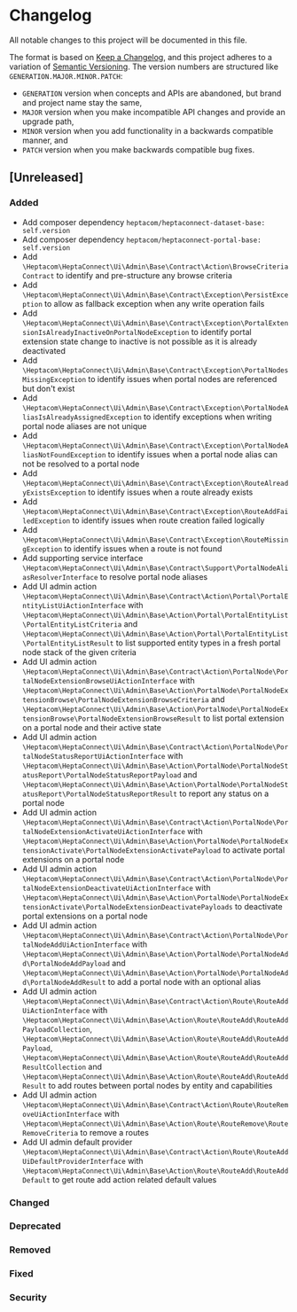 # Changelog

All notable changes to this project will be documented in this file.

The format is based on [Keep a Changelog](https://keepachangelog.com/en/1.0.0/),
and this project adheres to a variation of [Semantic Versioning](https://semver.org/spec/v2.0.0.html).
The version numbers are structured like `GENERATION.MAJOR.MINOR.PATCH`:

* `GENERATION` version when concepts and APIs are abandoned, but brand and project name stay the same,
* `MAJOR` version when you make incompatible API changes and provide an upgrade path,
* `MINOR` version when you add functionality in a backwards compatible manner, and
* `PATCH` version when you make backwards compatible bug fixes.

## [Unreleased]

### Added

- Add composer dependency `heptacom/heptaconnect-dataset-base: self.version`
- Add composer dependency `heptacom/heptaconnect-portal-base: self.version`
- Add `\Heptacom\HeptaConnect\Ui\Admin\Base\Contract\Action\BrowseCriteriaContract` to identify and pre-structure any browse criteria
- Add `\Heptacom\HeptaConnect\Ui\Admin\Base\Contract\Exception\PersistException` to allow as fallback exception when any write operation fails
- Add `\Heptacom\HeptaConnect\Ui\Admin\Base\Contract\Exception\PortalExtensionIsAlreadyInactiveOnPortalNodeException` to identify portal extension state change to inactive is not possible as it is already deactivated
- Add `\Heptacom\HeptaConnect\Ui\Admin\Base\Contract\Exception\PortalNodesMissingException` to identify issues when portal nodes are referenced but don't exist
- Add `\Heptacom\HeptaConnect\Ui\Admin\Base\Contract\Exception\PortalNodeAliasIsAlreadyAssignedException` to identify exceptions when writing portal node aliases are not unique
- Add `\Heptacom\HeptaConnect\Ui\Admin\Base\Contract\Exception\PortalNodeAliasNotFoundException` to identify issues when a portal node alias can not be resolved to a portal node
- Add `\Heptacom\HeptaConnect\Ui\Admin\Base\Contract\Exception\RouteAlreadyExistsException` to identify issues when a route already exists
- Add `\Heptacom\HeptaConnect\Ui\Admin\Base\Contract\Exception\RouteAddFailedException` to identify issues when route creation failed logically
- Add `\Heptacom\HeptaConnect\Ui\Admin\Base\Contract\Exception\RouteMissingException` to identify issues when a route is not found
- Add supporting service interface `\Heptacom\HeptaConnect\Ui\Admin\Base\Contract\Support\PortalNodeAliasResolverInterface` to resolve portal node aliases
- Add UI admin action `\Heptacom\HeptaConnect\Ui\Admin\Base\Contract\Action\Portal\PortalEntityListUiActionInterface` with `\Heptacom\HeptaConnect\Ui\Admin\Base\Action\Portal\PortalEntityList\PortalEntityListCriteria` and `\Heptacom\HeptaConnect\Ui\Admin\Base\Action\Portal\PortalEntityList\PortalEntityListResult` to list supported entity types in a fresh portal node stack of the given criteria
- Add UI admin action `\Heptacom\HeptaConnect\Ui\Admin\Base\Contract\Action\PortalNode\PortalNodeExtensionBrowseUiActionInterface` with `\Heptacom\HeptaConnect\Ui\Admin\Base\Action\PortalNode\PortalNodeExtensionBrowse\PortalNodeExtensionBrowseCriteria` and `\Heptacom\HeptaConnect\Ui\Admin\Base\Action\PortalNode\PortalNodeExtensionBrowse\PortalNodeExtensionBrowseResult` to list portal extension on a portal node and their active state
- Add UI admin action `\Heptacom\HeptaConnect\Ui\Admin\Base\Contract\Action\PortalNode\PortalNodeStatusReportUiActionInterface` with `\Heptacom\HeptaConnect\Ui\Admin\Base\Action\PortalNode\PortalNodeStatusReport\PortalNodeStatusReportPayload` and `\Heptacom\HeptaConnect\Ui\Admin\Base\Action\PortalNode\PortalNodeStatusReport\PortalNodeStatusReportResult` to report any status on a portal node
- Add UI admin action `\Heptacom\HeptaConnect\Ui\Admin\Base\Contract\Action\PortalNode\PortalNodeExtensionActivateUiActionInterface` with `\Heptacom\HeptaConnect\Ui\Admin\Base\Action\PortalNode\PortalNodeExtensionActivate\PortalNodeExtensionActivatePayload` to activate portal extensions on a portal node
- Add UI admin action `\Heptacom\HeptaConnect\Ui\Admin\Base\Contract\Action\PortalNode\PortalNodeExtensionDeactivateUiActionInterface` with `\Heptacom\HeptaConnect\Ui\Admin\Base\Action\PortalNode\PortalNodeExtensionActivate\PortalNodeExtensionDeactivatePayloads` to deactivate portal extensions on a portal node
- Add UI admin action `\Heptacom\HeptaConnect\Ui\Admin\Base\Contract\Action\PortalNode\PortalNodeAddUiActionInterface` with `\Heptacom\HeptaConnect\Ui\Admin\Base\Action\PortalNode\PortalNodeAdd\PortalNodeAddPayload` and `\Heptacom\HeptaConnect\Ui\Admin\Base\Action\PortalNode\PortalNodeAdd\PortalNodeAddResult` to add a portal node with an optional alias
- Add UI admin action `\Heptacom\HeptaConnect\Ui\Admin\Base\Contract\Action\Route\RouteAddUiActionInterface` with `\Heptacom\HeptaConnect\Ui\Admin\Base\Action\Route\RouteAdd\RouteAddPayloadCollection`, `\Heptacom\HeptaConnect\Ui\Admin\Base\Action\Route\RouteAdd\RouteAddPayload`, `\Heptacom\HeptaConnect\Ui\Admin\Base\Action\Route\RouteAdd\RouteAddResultCollection` and `\Heptacom\HeptaConnect\Ui\Admin\Base\Action\Route\RouteAdd\RouteAddResult` to add routes between portal nodes by entity and capabilities
- Add UI admin action `\Heptacom\HeptaConnect\Ui\Admin\Base\Contract\Action\Route\RouteRemoveUiActionInterface` with `\Heptacom\HeptaConnect\Ui\Admin\Base\Action\Route\RouteRemove\RouteRemoveCriteria` to remove a routes
- Add UI admin default provider `\Heptacom\HeptaConnect\Ui\Admin\Base\Contract\Action\Route\RouteAddUiDefaultProviderInterface` with `\Heptacom\HeptaConnect\Ui\Admin\Base\Action\Route\RouteAdd\RouteAddDefault` to get route add action related default values

### Changed

### Deprecated

### Removed

### Fixed

### Security
